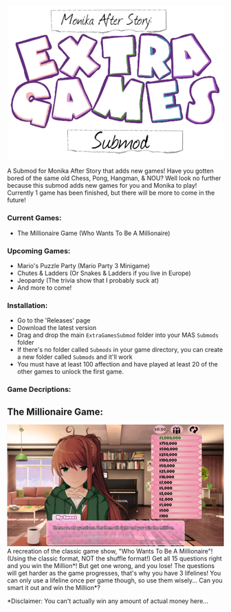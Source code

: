 ![MAS: Extra Games Submod](https://github.com/Dsfan2/ExtraGamesSubmod/blob/main/pics/Extra%20Games%20Submod%20Logo%20Text%20Only.png)

A Submod for Monika After Story that adds new games!
Have you gotten bored of the same old Chess, Pong, Hangman, & NOU? Well look no further because this submod adds new games for you and Monika to play!
Currently 1 game has been finished, but there will be more to come in the future!

### Current Games:
* The Millionaire Game (Who Wants To Be A Millionaire)

### Upcoming Games:
* Mario's Puzzle Party (Mario Party 3 Minigame)
* Chutes & Ladders (Or Snakes & Ladders if you live in Europe)
* Jeopardy (The trivia show that I probably suck at)
* And more to come!

### Installation:
* Go to the 'Releases' page
* Download the latest version
* Drag and drop the main `ExtraGamesSubmod` folder into your MAS `Submods` folder
* If there's no folder called `Submods` in your game directory, you can create a new folder called `Submods` and it'll work
* You must have at least 100 affection and have played at least 20 of the other games to unlock the first game.


### Game Decriptions:

## The Millionaire Game:
![MAS: The Millionaire Game](https://github.com/Dsfan2/ExtraGamesSubmod/blob/main/pics/The%20Millionaire%20Game%20Screenshot%20One.png)
A recreation of the classic game show, "Who Wants To Be A Millionaire"! (Using the classic format, NOT the shuffle format!)
Get all 15 questions right and you win the Million*! But get one wrong, and you lose!
The questions will get harder as the game progresses, that's why you have 3 lifelines!
You can only use a lifeline once per game though, so use them wisely...
Can you smart it out and win the Million*?

*Disclaimer: You can't actually win any amount of actual money here...